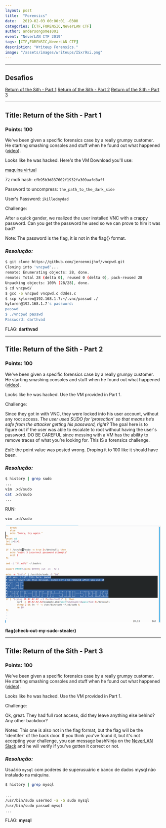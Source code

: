 ```yaml
---
layout: post
title:  "Forensics"
date:   2019-02-03 00:00:01 -0300
categories: [CTF,FORENSIC,NeverLAN CTF]
author: andersongomes001
event: "NeverLAN CTF 2019"
tags: [CTF,FORENSIC,NeverLAN CTF]
description: "Writeup Forensics."
image: "/assets/images/writeups/ISxr9xi.png"
---
```


___
## Desafios
[Return of the Sith - Part 1](#title-return-of-the-sith---part-1)
[Return of the Sith - Part 2](#title-return-of-the-sith---part-2)
[Return of the Sith - Part 3](#title-return-of-the-sith---part-3)
___

## Title: Return of the Sith - Part 1

### Points: 100

We've been given a specific forensics case by a really grumpy customer. He starting smashing consoles and stuff when he found out what happened ([video](https://www.youtube.com/watch?v=6ZrdPMU-Ofw)).

Looks like he was hacked. Here's the VM Download you'll use:

[maquina virtual](https://files.utahcon.org/file/neverlan/NeverLAN%20CTF%2064-bit%2018.04.1.7z)

7z md5 hash:  `cfb95b3d837602f1932fa309aafd8aff`

Password to uncompress:  `the_path_to_the_dark_side`

User's Password:  `ikilledmydad`

Challenge:

After a quick gander, we realized the user installed VNC with a crappy password. Can you get the password he used so we can prove to him it was bad?

Note: The password is the flag, it is not in the flag{} format.

### *Resolução:*

```bash
$ git clone https://github.com/jeroennijhof/vncpwd.git
Cloning into 'vncpwd'...
remote: Enumerating objects: 28, done.
remote: Total 28 (delta 0), reused 0 (delta 0), pack-reused 28
Unpacking objects: 100% (28/28), done.
$ cd vncpwd/
$ gcc -o vncpwd vncpwd.c d3des.c
$ scp kyloren@192.168.1.7:~/.vnc/passwd ./
kyloren@192.168.1.7's password: 
passwd                                                                                                             100%    8     1.7KB/s   00:00    
$ ./vncpwd passwd 
Password: darthvad

```
FLAG: **darthvad**

___

## Title: Return of the Sith - Part 2

### Points: 100

We've been given a specific forensics case by a really grumpy customer. He starting smashing consoles and stuff when he found out what happened ([video](https://www.youtube.com/watch?v=6ZrdPMU-Ofw)).

Looks like he was hacked. Use the VM provided in Part 1.

Challenge:

Since they got in with VNC, they were locked into his user account, without any root access.  _The user used SUDO for 'protection' so that means he’s safe from the attacker getting his password, right?_  The goal here is to figure out if the user was able to escalate to root without having the user's password. DO BE CAREFUL since messing with a VM has the ability to remove traces of what you’re looking for. This IS a forensics challenge.

_Edit_: the point value was posted wrong. Droping it to 100 like it should have been.


### *Resolução:*

```bash
$ history | grep sudo
...
vim .xd/sudo 
cat .xd/sudo 
...
```

RUN:
```bash
vim .xd/sudo
```

![](/assets/images/writeups/ISxr9xi.png)

****flag{check-out-my-sudo-stealer}****

___

## Title: Return of the Sith - Part 3

### Points: 100

We've been given a specific forensics case by a really grumpy customer. He starting smashing consoles and stuff when he found out what happened ([video](https://www.youtube.com/watch?v=6ZrdPMU-Ofw)).

Looks like he was hacked. Use the VM provided in Part 1.

Challenge:

Ok, great. They had full root access, did they leave anything else behind? Any other backdoor?

Notes: This one is also not in the flag format, but the flag will be the 'identifer' of the back door. If you think you've found it, but it's not accepting your challenge, you can message bashNinja on the  [NeverLAN Slack](https://neverlanctfpublic.slack.com/join/shared_invite/enQtNTQwMDQzMTM5OTkwLWE4NThlODNkNTdjNGFhODkyZTdlYzliOGI4MzBiZDFkMDJlNjg3MjdkNDQ2MTRmOGM3NzVmZDE3ZTFhNjAzMzU)  and he will verify if you've gotten it correct or not.

### *Resolução:*

Usuário `mysql` com poderes de superusuário e banco de dados mysql não instalado na máquina.

```bash
$ history | grep mysql

...
/usr/bin/sudo usermod -a -G sudo mysql
/usr/bin/sudo passwd mysql
...
```
FLAG: **mysql**
